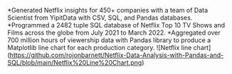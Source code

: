*Generated Netflix insights for 450+ companies with a team of  Data Scientist from YipitData with CSV, SQL, and Pandas databases.
*Programmed a 2482 tuple SQL database of Netflix Top 10 TV Shows and Films across the globe from July 2021 to March 2022.
*Aggregated over 700 million hours of viewership data with Pandas library to produce a Matplotlib line chart for each production category.
![Netflix line chart] (https://github.com/rojonbarnett/Netflix-Data-Analysis-with-Pandas-and-SQL/blob/main/Netflix%20Line%20Chart.png)
